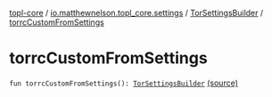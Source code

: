 [topl-core](../../index.md) / [io.matthewnelson.topl_core.settings](../index.md) / [TorSettingsBuilder](index.md) / [torrcCustomFromSettings](./torrc-custom-from-settings.md)

# torrcCustomFromSettings

`fun torrcCustomFromSettings(): `[`TorSettingsBuilder`](index.md) [(source)](https://github.com/05nelsonm/TorOnionProxyLibrary-Android/blob/master/topl-core/src/main/java/io/matthewnelson/topl_core/settings/TorSettingsBuilder.kt#L605)